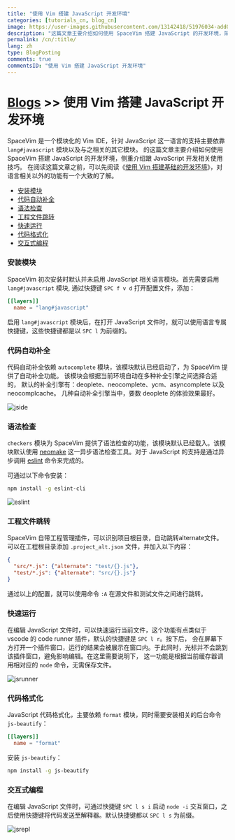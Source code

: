 ```yaml
---
title: "使用 Vim 搭建 JavaScript 开发环境"
categories: [tutorials_cn, blog_cn]
image: https://user-images.githubusercontent.com/13142418/51976034-add03380-24be-11e9-84b5-245432e7f933.png
description: "这篇文章主要介绍如何使用 SpaceVim 搭建 JavaScript 的开发环境，简介 lang#javascript 模块所支持的功能特性以及使用技巧"
permalink: /cn/:title/
lang: zh
type: BlogPosting
comments: true
commentsID: "使用 Vim 搭建 JavaScript 开发环境"
---
```


# [Blogs](../blog/) >> 使用 Vim 搭建 JavaScript 开发环境

SpaceVim 是一个模块化的 Vim IDE，针对 JavaScript 这一语言的支持主要依靠 `lang#javascript` 模块以及与之相关的其它模块。
的这篇文章主要介绍如何使用 SpaceVim 搭建 JavaScript 的开发环境，侧重介绍跟 JavaScript 开发相关使用技巧。
在阅读这篇文章之前，可以先阅读《[使用 Vim 搭建基础的开发环境](../use-vim-as-ide/)》，对语言相关以外的功能有一个大致的了解。

<!-- vim-markdown-toc GFM -->

- [安装模块](#安装模块)
- [代码自动补全](#代码自动补全)
- [语法检查](#语法检查)
- [工程文件跳转](#工程文件跳转)
- [快速运行](#快速运行)
- [代码格式化](#代码格式化)
- [交互式编程](#交互式编程)

<!-- vim-markdown-toc -->

### 安装模块

SpaceVim 初次安装时默认并未启用 JavaScript 相关语言模块。首先需要启用
`lang#javascript` 模块, 通过快捷键 `SPC f v d` 打开配置文件，添加：

```toml
[[layers]]
  name = "lang#javascript"
```

启用 `lang#javascript` 模块后，在打开 JavaScript 文件时，就可以使用语言专属快捷键，这些快捷键都是以 `SPC l` 为前缀的。

### 代码自动补全

代码自动补全依赖 `autocomplete` 模块，该模块默认已经启动了，为 SpaceVim 提供了自动补全功能。
该模块会根据当前环境自动在多种补全引擎之间选择合适的，
默认的补全引擎有：deoplete、neocomplete、ycm、asyncomplete 以及 neocomplcache。
几种自动补全引擎当中，要数 deoplete 的体验效果最好。

![jside](https://user-images.githubusercontent.com/13142418/51976034-add03380-24be-11e9-84b5-245432e7f933.png)

### 语法检查

`checkers` 模块为 SpaceVim 提供了语法检查的功能，该模块默认已经载入。该模块默认使用 [neomake](https://github.com/neomake/neomake)
这一异步语法检查工具。对于 JavaScript 的支持是通过异步调用 [eslint](https://eslint.org/) 命令来完成的。

可通过以下命令安装：

```sh
npm install -g eslint-cli
```

![eslint](https://user-images.githubusercontent.com/13142418/51972203-dbfd4580-24b5-11e9-9bbd-2a88e6f656f6.png)

### 工程文件跳转

SpaceVim 自带工程管理插件，可以识别项目根目录，自动跳转alternate文件。
可以在工程根目录添加 `.project_alt.json` 文件，并加入以下内容：

```json
{
  "src/*.js": {"alternate": "test/{}.js"},
  "test/*.js": {"alternate": "src/{}.js"}
}
```

通过以上的配置，就可以使用命令 `:A` 在源文件和测试文件之间进行跳转。

### 快速运行

在编辑 JavaScript 文件时，可以快速运行当前文件，这个功能有点类似于 vscode 的 code runner 插件，默认的快捷键是 `SPC l r`。按下后，
会在屏幕下方打开一个插件窗口，运行的结果会被展示在窗口内。于此同时，光标并不会跳到该插件窗口，避免影响编辑。在这里需要说明下，
这一功能是根据当前缓存器调用相对应的 `node` 命令，无需保存文件。

![jsrunner](https://user-images.githubusercontent.com/13142418/51972835-4cf12d00-24b7-11e9-9693-5e1eea9853b0.png)

### 代码格式化

JavaScript 代码格式化，主要依赖 `format` 模块，同时需要安装相关的后台命令 `js-beautify`：

```toml
[[layers]]
  name = "format"
```

安装 `js-beautify`：

```sh
npm install -g js-beautify
```

### 交互式编程

在编辑 JavaScript 文件时，可通过快捷键 `SPC l s i` 启动 `node -i` 交互窗口，之后使用快捷键将代码发送至解释器。默认快捷键都以 `SPC l s` 为前缀。

![jsrepl](https://user-images.githubusercontent.com/13142418/51974494-00a7ec00-24bb-11e9-8e98-c449a7a067c3.png)

